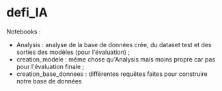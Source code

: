 # defi_IA

Notebooks :
- Analysis : analyse de la base de données crée, du dataset test et des sorties des modèles (pour l'évaluation) ;
- creation_modele : même chose qu'Analysis mais moins propre car pas pour l'évaluation finale ;
- creation_base_donnees : différentes requêtes faites pour construire notre base de données

